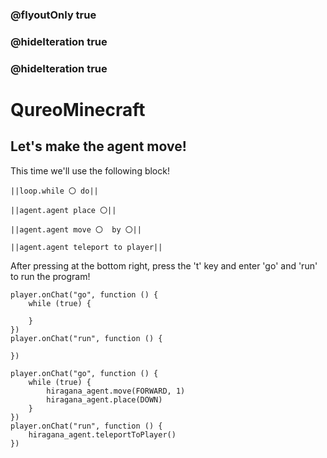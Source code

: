 ### @flyoutOnly true
### @hideIteration true
### @hideIteration true
# QureoMinecraft

## Let's make the agent move!

This time we'll use the following block!

``||loop.while 〇 do||``

``||agent.agent place 〇||``

``||agent.agent move 〇  by 〇||``

``||agent.agent teleport to player||``

After pressing [](https://raw.githubusercontent.com/camp-minecraft/TechkidsCampTutorial/master/images/playbutton.png) at the bottom right, press the 't' key and enter 'go' and 'run' to run the program!

```template
player.onChat("go", function () {
    while (true) {

    }
})
player.onChat("run", function () {

})
```

```ghost
player.onChat("go", function () {
    while (true) {
        hiragana_agent.move(FORWARD, 1)
        hiragana_agent.place(DOWN)
    }
})
player.onChat("run", function () {
    hiragana_agent.teleportToPlayer()
})

```